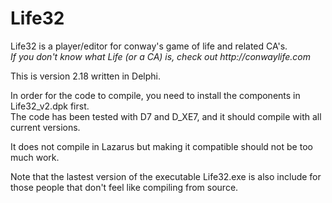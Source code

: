 # Life32

Life32 is a player/editor for conway's game of life and related CA's.  
_If you don't know what Life (or a CA) is, check out http://conwaylife.com_  

This is version 2.18 written in Delphi.  

In order for the code to compile, you need to install the components in Life32_v2.dpk first.  
The code has been tested with D7 and D_XE7, and it should compile with all current versions.  

It does not compile in Lazarus but making it compatible should not be too much work.  

Note that the lastest version of the executable Life32.exe is also include for those people that don't feel like compiling from source.

